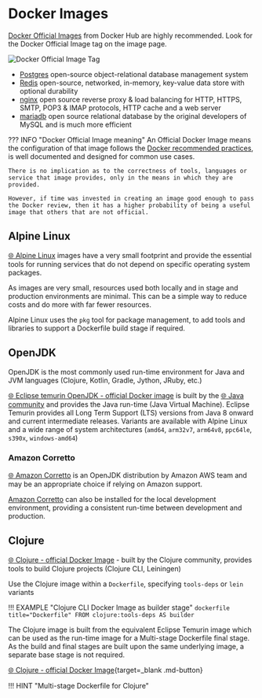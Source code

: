 # Docker Images

[Docker Official Images](https://docs.docker.com/docker-hub/official_images/) from Docker Hub are highly recommended.  Look for the Docker Official Image tag on the image page.

![Docker Official Image Tag](https://docs.docker.com/docker-hub/images/official-image-badge-iso.png)

- [Postgres](https://hub.docker.com/_/postgres) open-source object-relational database management system
- [Redis](https://hub.docker.com/_/redis) open-source, networked, in-memory, key-value data store with optional durability
- [nginx](https://hub.docker.com/_/nginx) open source reverse proxy & load balancing for HTTP, HTTPS, SMTP, POP3 & IMAP protocols, HTTP cache and a web server
- [mariadb](https://hub.docker.com/_/mariadb) open source relational database by the original developers of MySQL and is much more efficient

??? INFO "Docker Official Image meaning"
    An Official Docker Image means the configuration of that image follows the [Docker recommended practices](https://docs.docker.com/develop/develop-images/dockerfile_best-practices/), is well documented and designed for common use cases.

    There is no implication as to the correctness of tools, languages or service that image provides, only in the means in which they are provided.

    However, if time was invested in creating an image good enough to pass the Docker review, then it has a higher probability of being a useful image that others that are not official.

## Alpine Linux

[:globe_with_meridians: Alpine Linux](https://www.alpinelinux.org/) images have a very small footprint and provide the essential tools for running services that do not depend on specific operating system packages.

As images are very small, resources used both locally and in stage and production environments are minimal.  This can be a simple way to reduce costs and do more with far fewer resources.

Alpine Linux uses the `pkg` tool for package management, to add tools and libraries to support a Dockerfile build stage if required.

## OpenJDK

OpenJDK is the most commonly used run-time environment for Java and JVM languages (Clojure, Kotlin, Gradle, Jython, JRuby, etc.)

[:globe_with_meridians: Eclipse temurin OpenJDK - official Docker image](https://hub.docker.com/_/eclipse-temurin) is built by the [:globe_with_meridians: Java community](https://adoptium.net/) and provides the Java run-time (Java Virtual Machine).  Eclipse Temurin provides all Long Term Support (LTS) versions from Java 8 onward and current intermediate releases.  Variants are available with Alpine Linux and a wide range of system architectures (`amd64`, `arm32v7`, `arm64v8`, `ppc64le`, `s390x`, `windows-amd64`)

### Amazon Corretto

[:globe_with_meridians: Amazon Corretto](https://hub.docker.com/_/amazoncorretto) is an OpenJDK distribution by Amazon AWS team and may be an appropriate choice if relying on Amazon support.

[Amazon Corretto](https://aws.amazon.com/corretto/) can also be installed for the local development environment, providing a consistent run-time between development and production.

## Clojure

[:globe_with_meridians: Clojure - official Docker Image](https://hub.docker.com/_/clojure/) - built by the Clojure community, provides tools to build Clojure projects (Clojure CLI, Leiningen)

Use the Clojure image within a `Dockerfile`, specifying `tools-deps` or `lein` variants

!!! EXAMPLE "Clojure CLI Docker Image as builder stage"
    ```dockerfile title="Dockerfile"
    FROM clojure:tools-deps AS builder
    ```

The Clojure image is built from the equivalent Eclipse Temurin image which can be used as the run-time image for a Multi-stage Dockerfile final stage.  As the build and final stages are built upon the same underlying image, a separate base stage is not required.

[:globe_with_meridians: Clojure - official Docker Image](https://hub.docker.com/_/clojure/){target=_blank .md-button}

!!! HINT "Multi-stage Dockerfile for Clojure"
